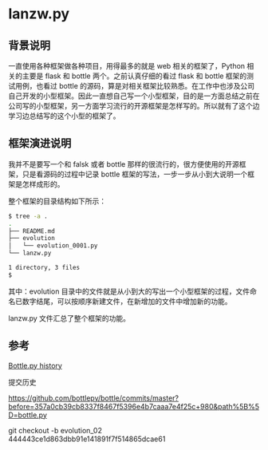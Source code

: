 # lanzw.py

## 背景说明

一直使用各种框架做各种项目，用得最多的就是 web 相关的框架了，Python 相关的主要是 flask 和 bottle 两个。之前认真仔细的看过 flask 和 bottle 框架的测试用例，也看过 bottle 的源码，算是对相关框架比较熟悉。在工作中也涉及公司自己开发的小型框架。因此一直想自己写一个小型框架，目的是一方面总结之前在公司写的小型框架，另一方面学习流行的开源框架是怎样写的。所以就有了这个边学习边总结写的这个小型的框架了。

## 框架演进说明

我并不是要写一个和 falsk 或者 bottle 那样的很流行的，很方便使用的开源框架，只是看源码的过程中记录 bottle 框架的写法，一步一步从小到大说明一个框架是怎样成形的。

整个框架的目录结构如下所示：

```bash
$ tree -a .
.
├── README.md
├── evolution
│   └── evolution_0001.py
└── lanzw.py

1 directory, 3 files
$ 
```

其中：evolution 目录中的文件就是从小到大的写出一个小型框架的过程，文件命名已数字结尾，可以按顺序新建文件，在新增加的文件中增加新的功能。

lanzw.py 文件汇总了整个框架的功能。


## 参考

[Bottle.py history](https://github.com/bottlepy/bottle/commits/master?after=357a0cb39cb8337f8467f5396e4b7caaa7e4f25c+979&path%5B%5D=bottle.py)

提交历史

https://github.com/bottlepy/bottle/commits/master?before=357a0cb39cb8337f8467f5396e4b7caaa7e4f25c+980&path%5B%5D=bottle.py

git checkout -b evolution_02 444443ce1d863dbb91e141891f7f514865dcae61
